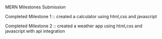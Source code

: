 MERN Milestones Submission

Completed Milestone 1 :: created a calculator using html,css and javascript

Completed Milestone 2 :: created a weather app using html,css and javascript with api integration

